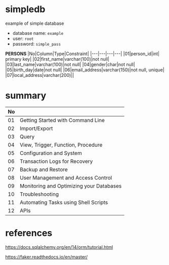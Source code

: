 # simpledb
example of simple database

- database name: `example`
- user: `root`
- password: `simple_pass`

**PERSONS**
|No|Column|Type|Constraint|
|---|---|---|---|
|01|person_id|int| primary key|
|02|first_name|varchar(100)|not null|
|03|last_name|varchar(100)|not null|
|04|gender|char|not null|
|05|birth_day|date|not null|
|06|email_address|varchar(150)|not null, unique|
|07|local_address|varchar(200)||

# summary

|No||
|---|---|
|01|Getting Started with Command Line|
|02|Import/Export|
|03|Query|
|04|View, Trigger, Function, Procedure|
|05|Configuration and System|
|06|Transaction Logs for Recovery|
|07|Backup and Restore|
|08|User Management and Access Control|
|09|Monitoring and Optimizing your Databases|
|10|Troubleshooting|
|11|Automating Tasks using Shell Scripts|
|12|APIs|

# references

https://docs.sqlalchemy.org/en/14/orm/tutorial.html

https://faker.readthedocs.io/en/master/
